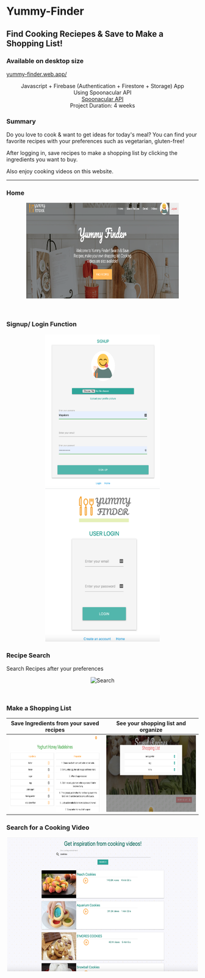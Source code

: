 # Yummy-Finder

## Find Cooking Reciepes & Save to Make a Shopping List!

### Available on desktop size

  <a href="https://yummy-finder.web.app/">
    yummy-finder.web.app/
  </a>
<br/>

<p align="center">
 Javascript + Firebase (Authentication + Firestore + Storage) App<br/>
 Using Spoonacular API<br/>
  <a href="https://spoonacular.com/food-api/docs">Spoonacular API</a><br/>
 Project Duration: 4 weeks <br/>
</p>

### Summary

Do you love to cook & want to get ideas for today's meal?
You can find your favorite recipes with your preferences such as vegetarian, gluten-free!

After logging in, save recipes to make a shopping list by clicking the ingredients you want to buy.

Also enjoy cooking videos on this website.

---

<!-- PROJECT LOGO -->

### Home

<p align="center">
    <img src="./RMimgs/home.png" alt="Home" width="400" height="250" >
</p>

<br/>

### Signup/ Login Function

<p align="center">
    <img src="./RMimgs/signup.png" alt="Signup" width="300" height="400" >
    <img src="./RMimgs/login.png" alt="Login" width="300" height="400" >
</p>

### Recipe Search

<p>Search Recipes after your preferences </p>
<p align="center">
 <img src="./RMimgs/search.gif" alt="Search" width="500" height="350"> 
</p>

<br/>

### Make a Shopping List

| Save Ingredients from your saved recipes                                  |                   See your shopping list and organize                   |
| ------------------------------------------------------------------------- | :---------------------------------------------------------------------: |
| <img src="./RMimgs/savIng1.png" alt="SavIng1" width="350" height="200" /> | <img src="./RMimgs/savIng2.png" alt="SavIng2" width="350" height="200"> |

### Search for a Cooking Video

<p align="center">
 <img src="./RMimgs/video.png" alt="Search" width="500" height="350"> 
</p>

